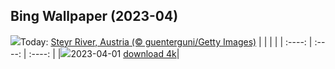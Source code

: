 ## Bing Wallpaper (2023-04)
![](https://global.bing.com/th?id=OHR.SteyrRiver_EN-US6366722389_UHD.jpg&w=1000)Today: [Steyr River, Austria (© guenterguni/Getty Images)](https://global.bing.com/th?id=OHR.SteyrRiver_EN-US6366722389_UHD.jpg)
|      |      |      |
| :----: | :----: | :----: |
|![](https://global.bing.com/th?id=OHR.SteyrRiver_EN-US6366722389_UHD.jpg&pid=hp&w=384&h=216&rs=1&c=4)2023-04-01 [download 4k](https://global.bing.com/th?id=OHR.SteyrRiver_EN-US6366722389_UHD.jpg)|
